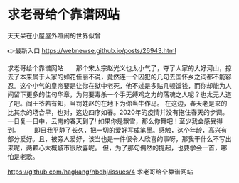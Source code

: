 # 求老哥给个靠谱网站
天天呆在小屋屋外喧闹的世界似曾

👉最新入口 https://webnewse.github.io/posts/26943.html

求老哥给个靠谱网站　　那个宋太宗赵光义也太小气了，夺了人家的大好河山，掠去了本来属于人家的如花佳丽不说，竟然连一个囚犯的几句去国怀乡之词都不能容忍。这个小气的皇帝要是让你在狱中老死，他不过是多贴几顿饭钱，而你却能为人间留下更多的佳句华章，为何要毒杀一个手无缚鸡之力的落魂之人呢？也太无人道了吧。阎王爷若有知，当罚姓赵的在地下为你当牛作马。
	在这边，春天老是来的比其余的场合早，也对，这边四序如春。2020年的疫情并没有拖住春天的步调。一日复一日中，云南的春天到了!
如果你是飘雪，那么你舞吧！至少我会感受得到。
　　即日我平静了长久，把一切的爱好写成笔墨。感触，这个年龄，高兴有部分爱好。且，被旁人爱好，该当也是一件很令人欣喜的事呀，那我干什么不写出来呢，两颗心大概城市很欣喜呢。
但，为了那句偶然的提起，也要学会一首，哪怕是老歌。

https://github.com/hagkang/nbdhj/issues/4
求老哥给个靠谱网站
